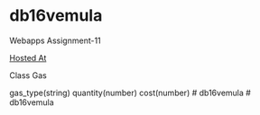 # db16vemula

Webapps Assignment-11

[Hosted At](https://db06manyam.herokuapp.com/)

Class Gas

gas_type(string)
quantity(number)
cost(number)
#   d b 1 6 v e m u l a 
 
 # db16vemula
